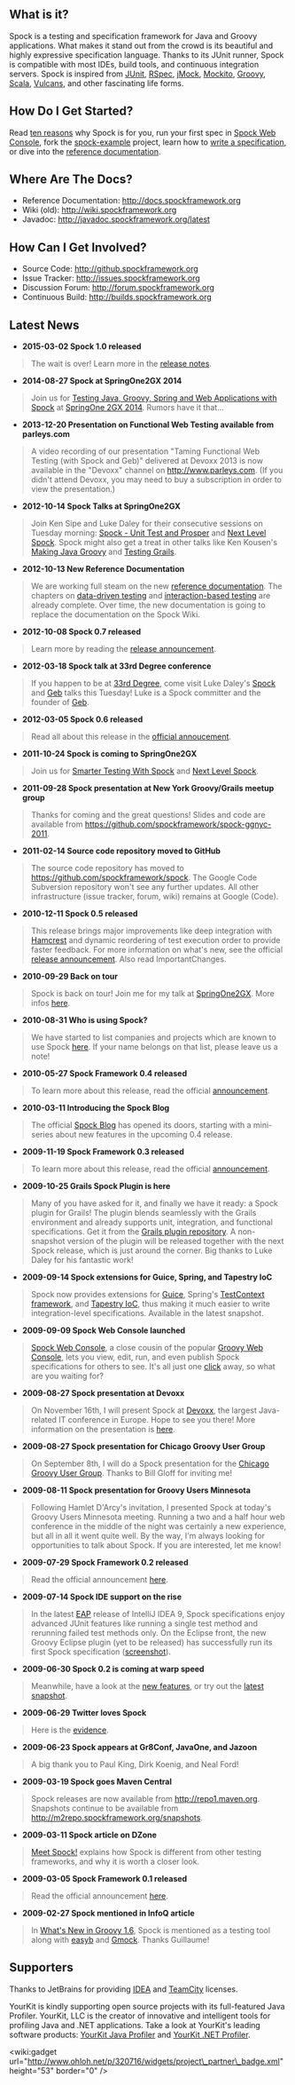 ## What is it? ##

Spock is a testing and specification framework for Java and Groovy applications. What makes it stand out from the crowd is its beautiful and highly expressive specification language. Thanks to its JUnit runner, Spock is compatible with most IDEs, build tools, and continuous integration servers. Spock is inspired from [JUnit](http://www.junit.org/), [RSpec](http://rspec.info/), [jMock](http://www.jmock.org/), [Mockito](http://www.mockito.org), [Groovy](http://groovy.codehaus.org/), [Scala](http://www.scala-lang.org/), [Vulcans](http://en.wikipedia.org/wiki/Vulcans), and other fascinating life forms.

## How Do I Get Started? ##

Read [ten reasons](WhySpock.md) why Spock is for you, run your first spec in [Spock Web Console](http://meetspock.appspot.com/?id=9001), fork the [spock-example](https://github.com/spockframework/spock-example) project, learn how to [write a specification](SpockBasics.md), or dive into the [reference documentation](http://docs.spockframework.org).

## Where Are The Docs? ##

  * Reference Documentation: http://docs.spockframework.org
  * Wiki (old): http://wiki.spockframework.org
  * Javadoc: http://javadoc.spockframework.org/latest

## How Can I Get Involved? ##

  * Source Code: http://github.spockframework.org
  * Issue Tracker: http://issues.spockframework.org
  * Discussion Forum: http://forum.spockframework.org
  * Continuous Build: http://builds.spockframework.org

## Latest News ##

  * <strong>2015-03-02 Spock 1.0 released</strong>
> The wait is over! Learn more in the [release notes](http://docs.spockframework.org/1.0/release_notes.html).
  * <strong>2014-08-27 Spock at SpringOne2GX 2014</strong>
> Join us for [Testing Java, Groovy, Spring and Web Applications with Spock](https://2014.event.springone2gx.com/schedule/sessions/testing_java_groovy_spring_and_web_applications_with_spock.html) at [SpringOne 2GX 2014](http://www.springone2gx.com/). Rumors have it that...
  * <strong>2013-12-20 Presentation on Functional Web Testing available from parleys.com</strong>
> A video recording of our presentation "Taming Functional Web Testing (with Spock and Geb)" delivered at Devoxx 2013 is now available in the "Devoxx" channel on http://www.parleys.com. (If you didn't attend Devoxx, you may need to buy a subscription in order to view the presentation.)
  * <strong>2012-10-14 Spock Talks at SpringOne2GX</strong>
> Join Ken Sipe and Luke Daley for their consecutive sessions on Tuesday morning: [Spock - Unit Test and Prosper](http://www.springone2gx.com/conference/washington/2012/10/session?id=27553) and [Next Level Spock](http://www.springone2gx.com/conference/washington/2012/10/session?id=27554). Spock might also get a treat in other talks like Ken Kousen's [Making Java Groovy](http://www.springone2gx.com/conference/washington/2012/10/session?id=26839) and [Testing Grails](http://www.springone2gx.com/conference/washington/2012/10/session?id=26827).
  * <strong>2012-10-13 New Reference Documentation</strong>
> We are working full steam on the new [reference documentation](http://docs.spockframework.org/en/latest/). The chapters on [data-driven testing](http://docs.spockframework.org/en/latest/data_driven_testing.html) and [interaction-based testing](http://docs.spockframework.org/en/latest/interaction_based_testing.html) are already complete. Over time, the new documentation is going to replace the documentation on the Spock Wiki.
  * <strong>2012-10-08 Spock 0.7 released</strong>
> Learn more by reading the <a href='https://groups.google.com/forum/?fromgroups=#!topic/spockframework/qe8nLeM28yg'>release announcement</a>.
  * <strong>2012-03-18 Spock talk at 33rd Degree conference</strong>
> If you happen to be at [33rd Degree](http://2012.33degree.org/), come visit Luke Daley's [Spock](http://2012.33degree.org/talk/show/33) and [Geb](http://2012.33degree.org/talk/show/34) talks this Tuesday! Luke is a Spock committer and the founder of [Geb](http://gebish.org).
  * <strong>2012-03-05 Spock 0.6 released</strong>
> Read all about this release in the [official annoucement](http://groups.google.com/group/spockframework/browse_thread/thread/c720a3871114666).
  * <strong>2011-10-24 Spock is coming to SpringOne2GX</strong>
> Join us for [Smarter Testing With Spock](http://www.springone2gx.com/conference/chicago/2011/10/session?id=23339) and [Next Level Spock](http://www.springone2gx.com/conference/chicago/2011/10/session?id=23364).
  * <strong>2011-09-28 Spock presentation at New York Groovy/Grails meetup group</strong>
> Thanks for coming and the great questions! Slides and code are available from https://github.com/spockframework/spock-ggnyc-2011.
  * <strong>2011-02-14 Source code repository moved to GitHub</strong>
> The source code repository has moved to https://github.com/spockframework/spock. The Google Code Subversion repository won't see any further updates. All other infrastructure (issue tracker, forum, wiki) remains at Google (Code).
  * <strong>2010-12-11 Spock 0.5 released</strong>
> This release brings major improvements like deep integration with <a href='http://code.google.com/p/hamcrest/'>Hamcrest</a> and dynamic reordering of test execution order to provide faster feedback. For more information on what's new, see the official <a href='http://forum.spockframework.org/t/6f84881e99d83531'>release announcement</a>. Also read ImportantChanges.
  * <strong>2010-09-29 Back on tour</strong>
> Spock is back on tour! Join me for my talk at <a href='http://www.springone2gx.com'>SpringOne2GX</a>. More infos <a href='http://www.springone2gx.com/conference/chicago/2010/10/session?id=18968'>here</a>.
  * <strong>2010-08-31 Who is using Spock?</strong>
> We have started to list companies and projects which are known to use Spock [here](WhoIsUsingSpock.md). If your name belongs on that list, please leave us a note!
  * <strong>2010-05-27 Spock Framework 0.4 released</strong>
> To learn more about this release, read the official [announcement](http://spock-framework.3207229.n2.nabble.com/Spock-Framework-0-4-released-td5106485.html#a5106485).
  * <strong>2010-03-11 Introducing the Spock Blog</strong>
> The official <a href='http://pniederw.wordpress.com/category/spock-framework/'>Spock Blog</a> has opened its doors, starting with a mini-series about new features in the upcoming 0.4 release.
  * <strong>2009-11-19 Spock Framework 0.3 released</strong>
> To learn more about this release, read the official [announcement](http://groups.google.com/group/spockframework/browse_thread/thread/b74864e6e39c469d).

  * <strong>2009-10-25 Grails Spock Plugin is here</strong>
> Many of you have asked for it, and finally we have it ready: a Spock plugin for Grails! The plugin blends seamlessly with the Grails environment and already supports unit, integration, and functional specifications. Get it from the [Grails plugin repository](http://grails.org/plugin/spock). A non-snapshot version of the plugin will be released together with the next Spock release, which is just around the corner. Big thanks to Luke Daley for his fantastic work!

  * <strong>2009-09-14 Spock extensions for Guice, Spring, and Tapestry IoC</strong>
> Spock now provides extensions for [Guice](http://code.google.com/p/google-guice/), Spring's [TestContext framework](http://static.springsource.org/spring/docs/2.5.6/reference/testing.html#testcontext-framework), and [Tapestry IoC](http://tapestry.apache.org/tapestry5/tapestry-ioc/), thus making it much easier to write integration-level specifications. Available in the latest snapshot.

  * <strong>2009-09-09 Spock Web Console launched</strong>
> [Spock Web Console](http://meet.spockframework.org), a close cousin of the popular [Groovy Web Console](http://groovyconsole.appspot.com), lets you view, edit, run, and even publish Spock specifications for others to see. It's all just one [click](http://meet.spockframework.org/?id=1002) away, so what are you waiting for?

  * <strong>2009-08-27 Spock presentation at Devoxx</strong>
> On November 16th, I will present Spock at [Devoxx](http://www.javoxx.com/display/DV09/Home), the largest Java-related IT conference in Europe. Hope to see you there! More information on the presentation is [here](http://www.devoxx.com/display/DV09/Spock+-+the+smarter+testing+and+specification+framework).

  * <strong>2009-08-27 Spock presentation for Chicago Groovy User Group</strong>
> On September 8th, I will do a Spock presentation for the [Chicago Groovy User Group](http://cgug.org/). Thanks to Bill Gloff for inviting me!

  * <strong>2009-08-11 Spock presentation for Groovy Users Minnesota</strong>
> Following Hamlet D'Arcy's invitation, I presented Spock at today's Groovy Users Minnesota meeting. Running a two and a half hour web conference in the middle of the night was certainly a new experience, but all in all it went quite well. By the way, I'm always looking for opportunities to talk about Spock. If you are interested, let me know!

  * <strong>2009-07-29 Spock Framework 0.2 released</strong>
> Read the official announcement [here](http://groups.google.com/group/spockframework/browse_thread/thread/1449fb9fd1a0203e).

  * <strong>2009-07-14 Spock IDE support on the rise</strong>
> In the latest [EAP](http://www.jetbrains.net/confluence/display/IDEADEV/Maia+EAP) release of IntelliJ IDEA 9, Spock specifications enjoy advanced JUnit features like running a single test method and rerunning failed test methods only. On the Eclipse front, the new Groovy Eclipse plugin (yet to be released) has successfully run its first Spock specification ([screenshot](http://www.nabble.com/attachment/24464790/0/spockdemo.png)).
  * <strong>2009-06-30 Spock 0.2 is coming at warp speed</strong>
> Meanwhile, have a look at the [new features](WhatsNewInSpock0_2.md), or try out the [latest snapshot](http://m2repo.spockframework.org/snapshots/org/spockframework/spock-core/0.2-SNAPSHOT/).
  * <strong>2009-06-29 Twitter loves Spock</strong>
> Here is the [evidence](http://twitter.com/mittie/status/2385136085).
  * <strong>2009-06-23 Spock appears at Gr8Conf, JavaOne, and Jazoon</strong>
> A big thank you to Paul King, Dirk Koenig, and Neal Ford!
  * <strong>2009-03-19 Spock goes Maven Central</strong>
> Spock releases are now available from http://repo1.maven.org. Snapshots continue to be available from http://m2repo.spockframework.org/snapshots.
  * <strong>2009-03-11 Spock article on DZone</strong>
> [Meet Spock!](http://www.dzone.com/links/meet_spock.html) explains how Spock is different from other testing frameworks, and why it is worth a closer look.
  * <strong>2009-03-05 Spock Framework 0.1 released</strong>
> Read the official announcement [here](http://www.nabble.com/-ANN--Spock-Framework-0.1-released%21-td22344380.html).
  * <strong>2009-02-27 Spock mentioned in InfoQ article</strong>
> In [What's New in Groovy 1.6](http://www.infoq.com/articles/groovy-1-6), Spock is mentioned as a testing tool along with [easyb](http://easyb.org/) and [Gmock](http://gmock.org). Thanks Guillaume!

## Supporters ##
Thanks to JetBrains for providing [IDEA](http://www.jetbrains.com/idea/) and [TeamCity](http://www.jetbrains.com/teamcity/) licenses.

YourKit is kindly supporting open source projects with its full-featured Java Profiler.
YourKit, LLC is the creator of innovative and intelligent tools for profiling
Java and .NET applications. Take a look at YourKit's leading software products:
[YourKit Java Profiler](http://www.yourkit.com/java/profiler/index.jsp) and
[YourKit .NET Profiler](http://www.yourkit.com/.net/profiler/index.jsp).

&lt;wiki:gadget url="http://www.ohloh.net/p/320716/widgets/project\_partner\_badge.xml" height="53"  border="0" /&gt;